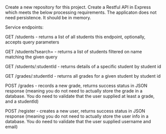 Create a new repository for this project. Create a Restful API in Express which meets the below processing requirements. The applicaton does not need persistence. It should be in memory.

Service endpoints:

GET /students - returns a list of all students
this endpoint, optionally, accepts query parameters

GET /students?search=<query> - returns a list of students filtered on name matching the given query
  
GET /students/:studentId - returns details of a specific student by student id
  
GET /grades/:studentId - returns all grades for a given student by student id
  
POST /grades - records a new grade, returns success status in JSON response (meaning you do not need to actually store the grade in a database. You do need to validate that the user supplied at least a grade, and a studentId)
  
POST /register - creates a new user, returns success status in JSON response (meaning you do not need to actually store the user info in a database. You do need to validate that the user supplied username and email)
